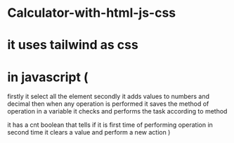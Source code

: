 # Calculator-with-html-js-css
# it uses tailwind as css
# in javascript (
firstly it select all the element
secondly it adds values to numbers and decimal
then when any operation is performed it saves the method of operation in a variable
it checks and performs the task according to method

it has a cnt boolean that tells if it is first time of performing operation in second time it clears a value and perform a new action
)
